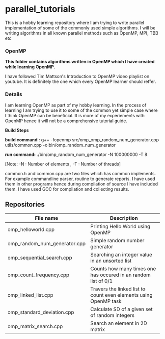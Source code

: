 # parallel_tutorials

<p align="left">This is a hobby learning repository where I am trying to write parallel implementation of some of the commonly used simple algorithms. I will be writing algorithms in all known parallel methods such as OpenMP, MPI, TBB etc </p>


### OpenMP
**This folder contains algorithms written in OpenMP which I have created while learning OpenMP.**

<p align="left">I have followed Tim Mattson's Introduction to OpenMP video playlist on youtube. It is definitely the one which every OpenMP learner should reffer.</p>

### Details
<p align="left">I am learning OpenMP as part of my hobby learning. In the process of learning I am trying to use it to some of the common yet simple case where I think OpenMP can be beneficial. It is more of my experiements with OpenMP hence it will not be a comprehensive tutorial guide.</p>

**Build Steps**

**build command :**
g++ -fopenmp src/omp_omp_random_num_generator.cpp utils/common.cpp -o bin/omp_random_num_generator

**run command:**
./bin/omp_random_num_generator -N 100000000 -T 8

[Note: -N : Number of elements , -T : Number of threads]

<p align="left">common.h and common.cpp are two files which has common implements. For example commandline parser, routine to generate reports. I have used them in other programs hence during compilation of source I have included them. I have used GCC for compilation and collecting results.</p>


## Repositories
|   File name  |                 Description                                                                                                                                   |
|----------|---------------------------------------------------------------------------------------------------------------------------------------------------------------|
|omp_helloworld.cpp|Printing Hello World using OpenMP                                                                                                                      |
|omp_random_num_generator.cpp|Simple random number generator                                                                                                                      |
|omp_sequential_search.cpp|Searching an integer value in an unsorted list                                                                                                                      |
|omp_count_frequency.cpp|Counts how many times one has occured in an random list of 0/1                                                                                                                      |
|omp_linked_list.cpp|Travers the linked list to count even elements using OpenMP task                                                                                                                      |
|omp_standard_deviation.cpp|Calculate SD of a given set of random integers                                                                                                                      |
|omp_matrix_search.cpp|Search an element in 2D matrix                                                                                                                      |